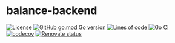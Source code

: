 # balance-backend

[![License](https://img.shields.io/github/license/yyq1025/balance-backend)](https://github.com/yyq1025/balance-backend/blob/main/LICENSE)
[![GitHub go.mod Go version](https://img.shields.io/github/go-mod/go-version/yyq1025/balance-backend)](https://github.com/yyq1025/balance-backend)
[![Lines of code](https://tokei.rs/b1/github/yyq1025/balance-backend)](https://github.com/yyq1025/balance-backend)
[![Go CI](https://github.com/yyq1025/balance-backend/actions/workflows/ci.yml/badge.svg)](https://github.com/yyq1025/balance-backend/actions/workflows/ci.yml)
[![codecov](https://codecov.io/gh/yyq1025/balance-backend/branch/main/graph/badge.svg?token=XHSJ1TK3KQ)](https://codecov.io/gh/yyq1025/balance-backend)
[![Renovate status](https://img.shields.io/badge/renovate-enabled-brightgreen.svg)](https://github.com/yyq1025/balance-backend/issues/12)
